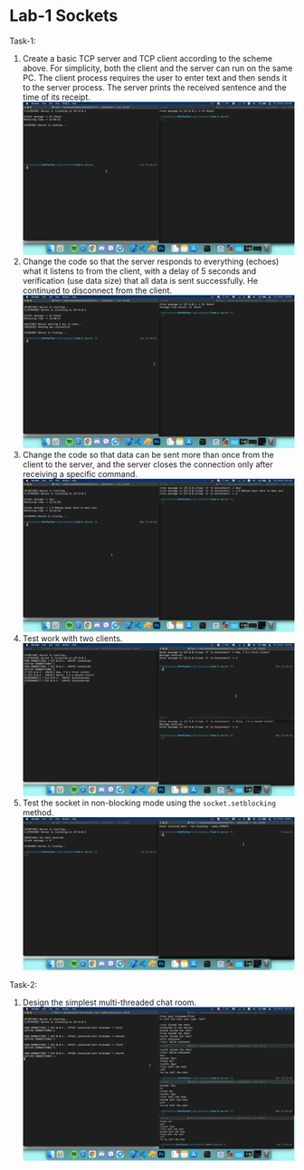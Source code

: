 # Lab-1 Sockets

Task-1:

1. Create a basic TCP server and TCP client according to the scheme above. For simplicity, both the client and the server can run on the same PC. The client process requires the user to enter text and then sends it to the server process. The server prints the received sentence and the time of its receipt.![Task1-SubTask-1](./img/task1-sub1.png)
2. Change the code so that the server responds to everything (echoes) what it listens to from the client, with a delay of 5 seconds and verification (use data size) that all data is sent successfully. He continued to disconnect from the client.![Task1-SubTask-2](./img/task1-sub2.png)
3. Change the code so that data can be sent more than once from the client to the server, and the server closes the connection only after receiving a specific command.![Task1-SubTask-3](./img/task1-sub3.png)
4. Test work with two clients.![Task1-SubTask-4](./img/task1-sub4.png)
5. Test the socket in non-blocking mode using the `socket.setblocking` method.![Task1-SubTask-5](./img/task1-sub5.png)

Task-2:

1. Design the simplest multi-threaded chat room.![Task2](./img/task2.png)
